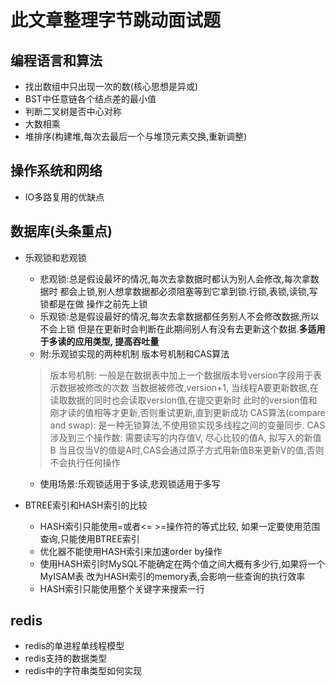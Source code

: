 # 此文章整理字节跳动面试题

## 编程语言和算法
- 找出数组中只出现一次的数(核心思想是异或)
- BST中任意链各个结点差的最小值
- 判断二叉树是否中心对称
- 大数相乘
- 堆排序(构建堆,每次去最后一个与堆顶元素交换,重新调整)

## 操作系统和网络
- IO多路复用的优缺点


## 数据库(头条重点)
- 乐观锁和悲观锁
	- 悲观锁:总是假设最坏的情况,每次去拿数据时都认为别人会修改,每次拿数据时
	都会上锁,别人想拿数据都必须阻塞等到它拿到锁.行锁,表锁,读锁,写锁都是在做
	操作之前先上锁
	- 乐观锁:总是假设最好的情况,每次去拿数据都任务别人不会修改数据,所以不会上锁
	但是在更新时会判断在此期间别人有没有去更新这个数据.**多适用于多读的应用类型,
	提高吞吐量**
	- 附:乐观锁实现的两种机制   版本号机制和CAS算法
	> 版本号机制: 一般是在数据表中加上一个数据版本号version字段用于表示数据被修改的次数
	> 当数据被修改,version+1, 当线程A要更新数据,在读取数据的同时也会读取version值,在提交更新时
	> 此时的version值和刚才读的值相等才更新,否则重试更新,直到更新成功
	> CAS算法(compare and swap): 是一种无锁算法,不使用锁实现多线程之间的变量同步.
	>	CAS涉及到三个操作数: 需要读写的内存值V, 尽心比较的值A, 拟写入的新值B
	> 当且仅当V的值是A时,CAS会通过原子方式用新值B来更新V的值,否则不会执行任何操作

	- 使用场景:乐观锁适用于多读,悲观锁适用于多写
- BTREE索引和HASH索引的比较
	- HASH索引只能使用=或者<= >=操作符的等式比较, 如果一定要使用范围查询,只能使用BTREE索引
	- 优化器不能使用HASH索引来加速order by操作
	- 使用HASH索引时MySQL不能确定在两个值之间大概有多少行,如果将一个MyISAM表
	改为HASH索引的memory表,会影响一些查询的执行效率
	- HASH索引只能使用整个关键字来搜索一行



## redis
- redis的单进程单线程模型
- redis支持的数据类型
- redis中的字符串类型如何实现

